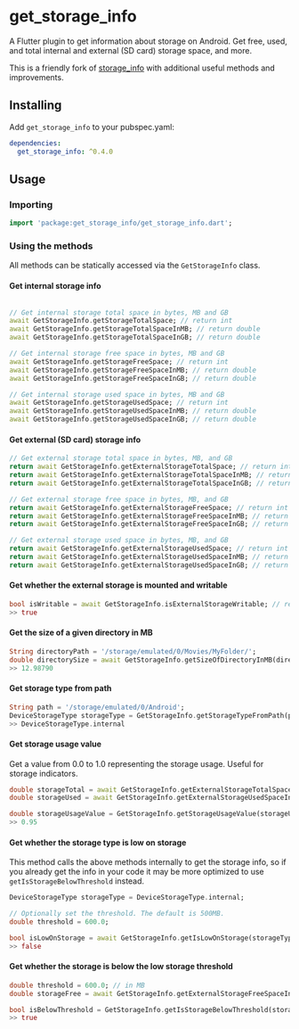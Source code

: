 # get_storage_info

A Flutter plugin to get information about storage on Android. Get free, used, and total internal and external (SD card) storage space, and more.

This is a friendly fork of [storage_info](https://github.com/aakashkondhalkar/storage_info) with additional useful methods and improvements.


## Installing

Add ``get_storage_info`` to your pubspec.yaml:
```yaml
dependencies:
  get_storage_info: ^0.4.0
```

## Usage

### Importing

```dart
import 'package:get_storage_info/get_storage_info.dart';
```

### Using the methods

All methods can be statically accessed via the ``GetStorageInfo`` class.

#### Get internal storage info

```dart

// Get internal storage total space in bytes, MB and GB
await GetStorageInfo.getStorageTotalSpace; // return int
await GetStorageInfo.getStorageTotalSpaceInMB; // return double
await GetStorageInfo.getStorageTotalSpaceInGB; // return double

// Get internal storage free space in bytes, MB and GB
await GetStorageInfo.getStorageFreeSpace; // return int
await GetStorageInfo.getStorageFreeSpaceInMB; // return double
await GetStorageInfo.getStorageFreeSpaceInGB; // return double

// Get internal storage used space in bytes, MB and GB
await GetStorageInfo.getStorageUsedSpace; // return int
await GetStorageInfo.getStorageUsedSpaceInMB; // return double
await GetStorageInfo.getStorageUsedSpaceInGB; // return double
```

#### Get external (SD card) storage info

```dart
// Get external storage total space in bytes, MB, and GB
return await GetStorageInfo.getExternalStorageTotalSpace; // return int
return await GetStorageInfo.getExternalStorageTotalSpaceInMB; // return double
return await GetStorageInfo.getExternalStorageTotalSpaceInGB; // return double

// Get external storage free space in bytes, MB, and GB
return await GetStorageInfo.getExternalStorageFreeSpace; // return int
return await GetStorageInfo.getExternalStorageFreeSpaceInMB; // return double
return await GetStorageInfo.getExternalStorageFreeSpaceInGB; // return double

// Get external storage used space in bytes, MB, and GB
return await GetStorageInfo.getExternalStorageUsedSpace; // return int
return await GetStorageInfo.getExternalStorageUsedSpaceInMB; // return double
return await GetStorageInfo.getExternalStorageUsedSpaceInGB; // return double
```

#### Get whether the external storage is mounted and writable

```dart
bool isWritable = await GetStorageInfo.isExternalStorageWritable; // return bool
>> true
```

#### Get the size of a given directory in MB

```dart
String directoryPath = '/storage/emulated/0/Movies/MyFolder/';
double directorySize = await GetStorageInfo.getSizeOfDirectoryInMB(directoryPath);
>> 12.98790
```

#### Get storage type from path

```dart
String path = '/storage/emulated/0/Android';
DeviceStorageType storageType = GetStorageInfo.getStorageTypeFromPath(path);
>> DeviceStorageType.internal
```

#### Get storage usage value

Get a value from 0.0 to 1.0 representing the storage usage. Useful for storage indicators.

```dart
double storageTotal = await GetStorageInfo.getExternalStorageTotalSpaceInGB;
double storageUsed = await GetStorageInfo.getExternalStorageUsedSpaceInGB;

double storageUsageValue = GetStorageInfo.getStorageUsageValue(storageUsed, storageTotal);
>> 0.95
```

#### Get whether the storage type is low on storage

This method calls the above methods internally to get the storage info, so if you already get the info in your code it may be more optimized to use ``getIsStorageBelowThreshold`` instead.

```dart
DeviceStorageType storageType = DeviceStorageType.internal;

// Optionally set the threshold. The default is 500MB.
double threshold = 600.0;

bool isLowOnStorage = await GetStorageInfo.getIsLowOnStorage(storageType, threshold);
>> false
```

#### Get whether the storage is below the low storage threshold

```dart
double threshold = 600.0; // in MB
double storageFree = await GetStorageInfo.getExternalStorageFreeSpaceInMB;

bool isBelowThreshold = GetStorageInfo.getIsStorageBelowThreshold(storageFree, threshold);
>> true
```

